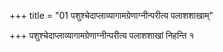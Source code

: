 +++
title = "01 पशुश्चेदाप्लाव्यागामग्रेणाग्नीन्परीत्य पलाशशाखाम्"

+++
पशुश्चेदाप्लाव्यागामग्रेणाग्नीन्परीत्य पलाशशाखां निहन्ति १
